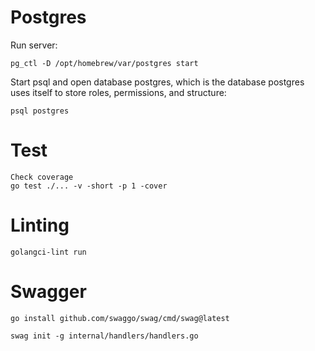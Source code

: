 # Postgres

Run server:

````
pg_ctl -D /opt/homebrew/var/postgres start
````

Start psql and open database postgres, which is the database postgres uses itself to store roles, permissions, and structure:
````
psql postgres
````
# Test

````
Check coverage
go test ./... -v -short -p 1 -cover
````
# Linting

````
golangci-lint run
````

# Swagger
````
go install github.com/swaggo/swag/cmd/swag@latest 

swag init -g internal/handlers/handlers.go
````